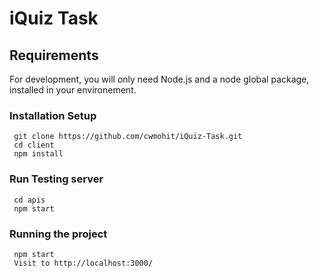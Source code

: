 # iQuiz Task

## Requirements

For development, you will only need Node.js and a node global package, installed in your environement.


### Installation Setup
     git clone https://github.com/cwmohit/iQuiz-Task.git    
     cd client
     npm install

### Run Testing server  
     cd apis
     npm start

### Running the project
     npm start
     Visit to http://localhost:3000/


